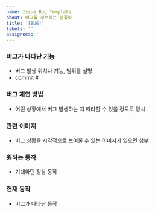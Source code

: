 ```yaml
---
name: Issue Bug Template
about: 버그를 제보하는 템플릿
title: '[BUG]'
labels: ''
assignees: ''
---
```


### 버그가 나타난 기능

- 버그 발생 위치나 기능, 범위를 설명
- commit #

### 버그 재연 방법

- 어떤 상황에서 버그 발생하는 지 따라할 수 있을 정도로 명시

### 관련 이미지

- 버그 상황을 시각적으로 보여줄 수 있는 이미지가 있으면 첨부

### 원하는 동작

- 기대하던 정상 동작

### 현재 동작

- 버그가 나타난 동작
